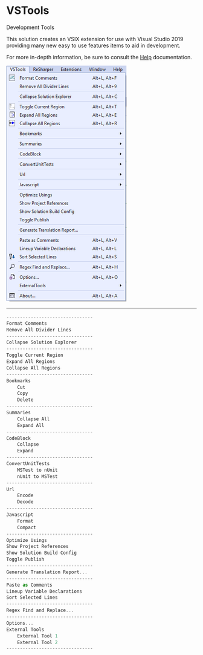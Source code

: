 # VSTools
Development Tools

This solution creates an VSIX extension for use with Visual Studio 2019 providing many new easy to use features items to aid in development.

For more in-depth information, be sure to consult the [Help](https://sokooltools.github.io/VSTools/Help/help.htm "VSTools Help") documentation.

![File01](Images/image01.png)

<hr>

```javascript
--------------------------------
Format Comments
Remove All Divider Lines
--------------------------------
Collapse Solution Explorer
--------------------------------
Toggle Current Region
Expand All Regions
Collapse All Regions
--------------------------------
Bookmarks
	Cut
	Copy
	Delete
--------------------------------
Summaries  
	Collapse All  
	Expand All  
--------------------------------
CodeBlock  
	Collapse  
	Expand  
--------------------------------
ConvertUnitTests  
	MSTest to nUnit  
	nUnit to MSTest  
--------------------------------
Url  
	Encode  
	Decode  
--------------------------------
Javascript  
	Format  
	Compact  
--------------------------------
Optimize Usings  
Show Project References  
Show Solution Build Config  
Toggle Publish  
--------------------------------
Generate Translation Report...
--------------------------------
Paste as Comments
Lineup Variable Declarations
Sort Selected Lines
--------------------------------
Regex Find and Replace...
--------------------------------
Options...
External Tools
	External Tool 1
	External Tool 2
--------------------------------
```